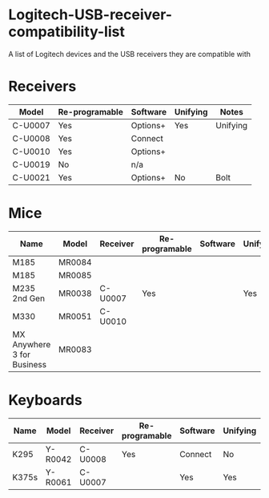 # Logitech-USB-receiver-compatibility-list
A list of Logitech devices and the USB receivers they are compatible with

# Receivers
| Model | Re-programable | Software | Unifying | Notes |
| --- | --- | --- | --- | --- |
| C-U0007 | Yes | Options+ | Yes | Unifying |
| C-U0008 | Yes | Connect | |
| C-U0010 | Yes | Options+ | |
| C-U0019 | No | n/a | |
| C-U0021 | Yes | Options+ | No | Bolt |

# Mice
| Name | Model | Receiver | Re-programable | Software | Unifying |
| --- | --- | --- | --- | --- | --- |
| M185 | MR0084 | | | | |
| M185 | MR0085 | | | | |
| M235 2nd Gen | MR0038 | C-U0007 | Yes | | Yes |
| M330 | MR0051 | C-U0010 |
| MX Anywhere 3 for Business | MR0083 |

# Keyboards
| Name | Model | Receiver | Re-programable | Software | Unifying | Bluetooth |
| --- | --- | --- | --- | --- | --- | --- |
| K295 | Y-R0042 | C-U0008 | Yes | Connect | No | No |
| K375s | Y-R0061 | C-U0007 | | Yes | Yes | Yes |
